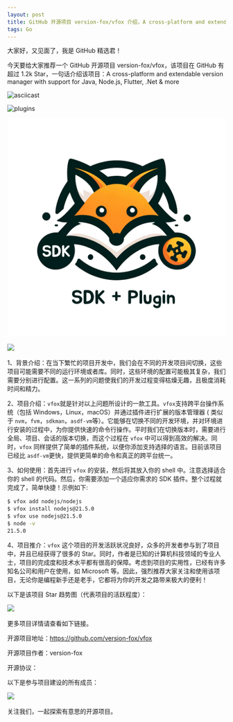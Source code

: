 ```yaml
---
layout: post
title: GitHub 开源项目 version-fox/vfox 介绍，A cross-platform and extendable version manager with support for Java, Node.js, Flutter, .Net & more
tags: Go
---
```


大家好，又见面了，我是 GitHub 精选君！

今天要给大家推荐一个 GitHub 开源项目 version-fox/vfox，该项目在 GitHub 有超过 1.2k Star，一句话介绍该项目：A cross-platform and extendable version manager with support for Java, Node.js, Flutter, .Net & more




![asciicast](https://asciinema.org/a/630778.svg)

![plugins](https://skillicons.dev/icons?i=java,kotlin,nodejs,flutter,dotnet,python,dart,golang,gradle,maven,zig,deno&theme=light)

![](https://raw.githubusercontent.com/version-fox/vfox/master/./logo.png)

![](https://api.hellogithub.com/v1/widgets/recommend.svg?rid=a32a1f2ad04a4b8aa4dd3e1b76c880b2)



1、背景介绍：在当下繁忙的项目开发中，我们会在不同的开发项目间切换，这些项目可能需要不同的运行环境或者库。同时，这些环境的配置可能极其复杂，我们需要分别进行配置。这一系列的问题使我们的开发过程变得枯燥无趣，且极度消耗时间和精力。

2、项目介绍：`vfox`就是针对以上问题所设计的一款工具。`vfox`支持跨平台操作系统（包括 Windows，Linux，macOS）并通过插件进行扩展的版本管理器 ( 类似于 `nvm`，`fvm`，`sdkman`，`asdf-vm`等）。它能够在切换不同的开发环境，并对环境进行安装的过程中，为你提供快速的命令行操作。平时我们在切换版本时，需要进行全局、项目、会话的版本切换，而这个过程在 `vfox` 中可以得到高效的解决。同时，`vfox` 同样提供了简单的插件系统，以便你添加支持选择的语言。目前该项目已经比 `asdf-vm`更快，提供更简单的命令和真正的跨平台统一。

3、如何使用：首先进行 `vfox` 的安装，然后将其放入你的 shell 中。注意选择适合你的 shell 的代码。然后，你需要添加一个适应你需求的 SDK 插件。整个过程就完成了，简单快捷！示例如下:

```bash
$ vfox add nodejs/nodejs
$ vfox install nodejs@21.5.0
$ vfox use nodejs@21.5.0
$ node -v
21.5.0
```

4、项目推介：`vfox` 这个项目的开发活跃状况良好，众多的开发者参与到了项目中，并且已经获得了很多的 Star。同时，作者是已知的计算机科技领域的专业人士，项目的完成度和技术水平都有很高的保障。考虑到项目的实用性，已经有许多知名公司和用户在使用，如 Microsoft 等。因此，强烈推荐大家关注和使用该项目，无论你是编程新手还是老手，它都将为你的开发之路带来极大的便利！


以下是该项目 Star 趋势图（代表项目的活跃程度）：

![](https://api.star-history.com/svg?repos=version-fox/vfox&type=Timeline)

更多项目详情请查看如下链接。

开源项目地址：https://github.com/version-fox/vfox 

开源项目作者：version-fox

开源协议：

以下是参与项目建设的所有成员：

![](https://contrib.rocks/image?repo=version-fox/vfox)

关注我们，一起探索有意思的开源项目。

